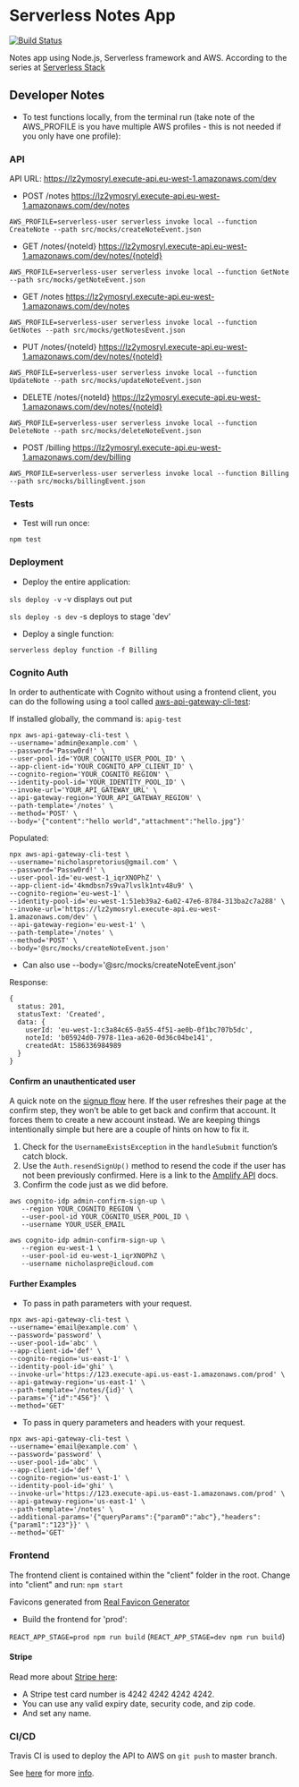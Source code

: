 # Serverless Notes App

[![Build Status](https://travis-ci.com/nicholaspretorius/sls-notes.svg?branch=dev)](https://travis-ci.com/nicholaspretorius/sls-notes)

Notes app using Node.js, Serverless framework and AWS. According to the series at [Serverless Stack](https://serverless-stack.com/)

## Developer Notes

* To test functions locally, from the terminal run (take note of the AWS_PROFILE is you have multiple AWS profiles - this is not needed if you only have one profile): 

### API

API URL: https://lz2ymosryl.execute-api.eu-west-1.amazonaws.com/dev

* POST /notes https://lz2ymosryl.execute-api.eu-west-1.amazonaws.com/dev/notes

`AWS_PROFILE=serverless-user serverless invoke local --function CreateNote --path src/mocks/createNoteEvent.json`

* GET /notes/{noteId} https://lz2ymosryl.execute-api.eu-west-1.amazonaws.com/dev/notes/{noteId}

`AWS_PROFILE=serverless-user serverless invoke local --function GetNote --path src/mocks/getNoteEvent.json`

* GET /notes https://lz2ymosryl.execute-api.eu-west-1.amazonaws.com/dev/notes

`AWS_PROFILE=serverless-user serverless invoke local --function GetNotes --path src/mocks/getNotesEvent.json`

* PUT /notes/{noteId} https://lz2ymosryl.execute-api.eu-west-1.amazonaws.com/dev/notes/{noteId}

`AWS_PROFILE=serverless-user serverless invoke local --function UpdateNote --path src/mocks/updateNoteEvent.json`

* DELETE /notes/{noteId} https://lz2ymosryl.execute-api.eu-west-1.amazonaws.com/dev/notes/{noteId}

`AWS_PROFILE=serverless-user serverless invoke local --function DeleteNote --path src/mocks/deleteNoteEvent.json`

* POST /billing https://lz2ymosryl.execute-api.eu-west-1.amazonaws.com/dev/billing

`AWS_PROFILE=serverless-user serverless invoke local --function Billing --path src/mocks/billingEvent.json`

### Tests

* Test will run once: 

`npm test`

### Deployment

* Deploy the entire application: 

`sls deploy -v` -v displays out put

`sls deploy -s dev` -s deploys to stage 'dev'

* Deploy a single function: 

`serverless deploy function -f Billing`

### Cognito Auth

In order to authenticate with Cognito without using a frontend client, you can do the following using a tool called [aws-api-gateway-cli-test](https://github.com/AnomalyInnovations/aws-api-gateway-cli-test): 

If installed globally, the command is: `apig-test`

```
npx aws-api-gateway-cli-test \
--username='admin@example.com' \
--password='Passw0rd!' \
--user-pool-id='YOUR_COGNITO_USER_POOL_ID' \
--app-client-id='YOUR_COGNITO_APP_CLIENT_ID' \
--cognito-region='YOUR_COGNITO_REGION' \
--identity-pool-id='YOUR_IDENTITY_POOL_ID' \
--invoke-url='YOUR_API_GATEWAY_URL' \
--api-gateway-region='YOUR_API_GATEWAY_REGION' \
--path-template='/notes' \
--method='POST' \
--body='{"content":"hello world","attachment":"hello.jpg"}'
```

Populated: 

```
npx aws-api-gateway-cli-test \
--username='nicholaspretorius@gmail.com' \
--password='Passw0rd!' \
--user-pool-id='eu-west-1_iqrXNOPhZ' \
--app-client-id='4kmdbsn7s9va7lvslk1ntv48u9' \
--cognito-region='eu-west-1' \
--identity-pool-id='eu-west-1:51eb39a2-6a02-47e6-8784-313ba2c7a288' \
--invoke-url='https://lz2ymosryl.execute-api.eu-west-1.amazonaws.com/dev' \
--api-gateway-region='eu-west-1' \
--path-template='/notes' \
--method='POST' \
--body='@src/mocks/createNoteEvent.json'
```

* Can also use --body='@src/mocks/createNoteEvent.json'

Response: 

```
{
  status: 201,
  statusText: 'Created',
  data: {
    userId: 'eu-west-1:c3a84c65-0a55-4f51-ae0b-0f1bc707b5dc',
    noteId: 'b05924d0-7978-11ea-a620-0d36c04be141',
    createdAt: 1586336984989
  }
}
```

#### Confirm an unauthenticated user

A quick note on the [signup flow](https://serverless-stack.com/chapters/signup-with-aws-cognito.html) here. If the user refreshes their page at the confirm step, they won’t be able to get back and confirm that account. It forces them to create a new account instead. We are keeping things intentionally simple but here are a couple of hints on how to fix it.

1. Check for the `UsernameExistsException` in the `handleSubmit` function’s catch block.
2. Use the `Auth.resendSignUp()` method to resend the code if the user has not been previously confirmed. Here is a link to the [Amplify API](https://aws.github.io/aws-amplify/api/classes/authclass.html#resendsignup) docs.
3. Confirm the code just as we did before.

```
aws cognito-idp admin-confirm-sign-up \
   --region YOUR_COGNITO_REGION \
   --user-pool-id YOUR_COGNITO_USER_POOL_ID \
   --username YOUR_USER_EMAIL
```

```
aws cognito-idp admin-confirm-sign-up \
   --region eu-west-1 \
   --user-pool-id eu-west-1_iqrXNOPhZ \
   --username nicholaspre@icloud.com
```

#### Further Examples

* To pass in path parameters with your request.

```
npx aws-api-gateway-cli-test \
--username='email@example.com' \
--password='password' \
--user-pool-id='abc' \
--app-client-id='def' \
--cognito-region='us-east-1' \
--identity-pool-id='ghi' \
--invoke-url='https://123.execute-api.us-east-1.amazonaws.com/prod' \
--api-gateway-region='us-east-1' \
--path-template='/notes/{id}' \
--params='{"id":"456"}' \
--method='GET'
```

* To pass in query parameters and headers with your request.

```
npx aws-api-gateway-cli-test \
--username='email@example.com' \
--password='password' \
--user-pool-id='abc' \
--app-client-id='def' \
--cognito-region='us-east-1' \
--identity-pool-id='ghi' \
--invoke-url='https://123.execute-api.us-east-1.amazonaws.com/prod' \
--api-gateway-region='us-east-1' \
--path-template='/notes' \
--additional-params='{"queryParams":{"param0":"abc"},"headers":{"param1":"123"}}' \
--method='GET'
```

### Frontend

The frontend client is contained within the "client" folder in the root. Change into "client" and run: `npm start`

Favicons generated from [Real Favicon Generator](https://realfavicongenerator.net/)

* Build the frontend for 'prod': 

`REACT_APP_STAGE=prod npm run build` (`REACT_APP_STAGE=dev npm run build`)

#### Stripe

Read more about [Stripe here](https://stripe.com/docs/testing#cards):

* A Stripe test card number is 4242 4242 4242 4242.
* You can use any valid expiry date, security code, and zip code.
* And set any name.

### CI/CD

Travis CI is used to deploy the API to AWS on `git push` to master branch. 

See [here](https://seed.run/blog/how-to-build-a-cicd-pipeline-for-serverless-apps-with-travis-ci) for more [info](https://serverless-stack.com/chapters/automating-serverless-deployments.html). 